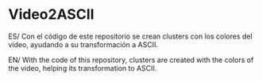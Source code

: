 # Video2ASCII
ES/ Con el código de este repositorio se crean clusters con los colores del vídeo, ayudando a su transformación a ASCII.
 
EN/ With the code of this repository, clusters are created with the colors of the video, helping its transformation to ASCII.

